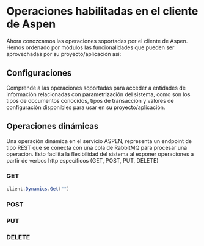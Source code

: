 # Operaciones habilitadas en el cliente de Aspen

Ahora conozcamos las operaciones soportadas por el cliente de Aspen. Hemos ordenado por módulos las funcionalidades que pueden ser aprovechadas por su proyecto/aplicación asi:

## Configuraciones

Comprende a las operaciones soportadas para acceder a entidades de información relacionadas con parametrización del sistema, como son los tipos de documentos conocidos, tipos de transacción y valores de configuración disponibles para usar en su proyecto/aplicación.






## Operaciones dinámicas

Una operación dinámica en el servicio ASPEN, representa un endpoint de tipo REST que se conecta con una cola de RabbitMQ para procesar una operación. Esto facilita la flexibilidad del sistema al exponer operaciones a partir de verbos http específicos (GET, POST, PUT, DELETE)

### GET

```c#
client.Dynamics.Get("")
``` 

### POST

### PUT

### DELETE
